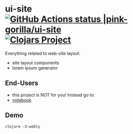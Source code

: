 # ui-site [![GitHub Actions status |pink-gorilla/ui-site](https://github.com/pink-gorilla/ui-site/workflows/CI/badge.svg)](https://github.com/pink-gorilla/ui-site/actions?workflow=CI)[![Clojars Project](https://img.shields.io/clojars/v/org.pinkgorilla/ui-site.svg)](https://clojars.org/org.pinkgorilla/ui-site)

Everything related to web-site layout:
- site layout components
- lorem ipsum generator

## End-Users
- this project is NOT for you! Instead go to:
- [notebook](https://github.com/pink-gorilla/notebook)

## Demo

```
clojure -X:webly 
```



